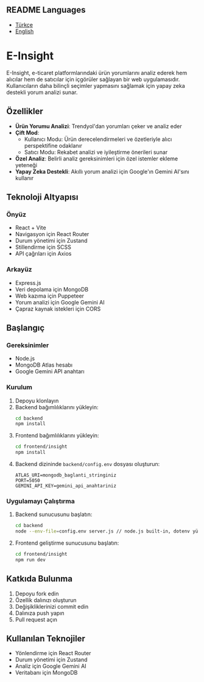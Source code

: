 ## README Languages
- [Türkçe](README.md)
- [English](README-en.md)

# E-Insight

E-Insight, e-ticaret platformlarındaki ürün yorumlarını analiz ederek hem alıcılar hem de satıcılar için içgörüler sağlayan bir web uygulamasıdır. Kullanıcıların daha bilinçli seçimler yapmasını sağlamak için yapay zeka destekli yorum analizi sunar.

## Özellikler

- **Ürün Yorumu Analizi**: Trendyol'dan yorumları çeker ve analiz eder
- **Çift Mod**: 
  - Kullanıcı Modu: Ürün derecelendirmeleri ve özetleriyle alıcı perspektifine odaklanır
  - Satıcı Modu: Rekabet analizi ve iyileştirme önerileri sunar
- **Özel Analiz**: Belirli analiz gereksinimleri için özel istemler ekleme yeteneği
- **Yapay Zeka Destekli**: Akıllı yorum analizi için Google'ın Gemini AI'sını kullanır

## Teknoloji Altyapısı

### Önyüz
- React + Vite
- Navigasyon için React Router
- Durum yönetimi için Zustand
- Stillendirme için SCSS
- API çağrıları için Axios

### Arkayüz
- Express.js
- Veri depolama için MongoDB
- Web kazıma için Puppeteer
- Yorum analizi için Google Gemini AI
- Çapraz kaynak istekleri için CORS

## Başlangıç

### Gereksinimler
- Node.js
- MongoDB Atlas hesabı
- Google Gemini API anahtarı

### Kurulum

1. Depoyu klonlayın
2. Backend bağımlılıklarını yükleyin:
    ```bash
    cd backend
    npm install
    ```
3. Frontend bağımlılıklarını yükleyin:
    ```bash
    cd frontend/insight
    npm install
    ```
4. Backend dizininde `backend/config.env` dosyası oluşturun:
    ```env
    ATLAS_URI=mongodb_baglanti_stringiniz
    PORT=5050
    GEMINI_API_KEY=gemini_api_anahtariniz
    ```

### Uygulamayı Çalıştırma

1. Backend sunucusunu başlatın:
    ```bash
    cd backend
    node --env-file=config.env server.js // node.js built-in, dotenv yükleyip kullanabilirsiniz.
    ```
2. Frontend geliştirme sunucusunu başlatın:
    ```bash
    cd frontend/insight
    npm run dev
    ```

## Katkıda Bulunma

1. Depoyu fork edin
2. Özellik dalınızı oluşturun
3. Değişikliklerinizi commit edin
4. Dalınıza push yapın
5. Pull request açın

## Kullanılan Teknojiler

- Yönlendirme için React Router
- Durum yönetimi için Zustand
- Analiz için Google Gemini AI
- Veritabanı için MongoDB